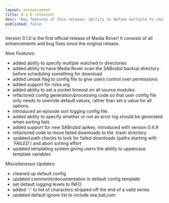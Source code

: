 ```yaml
---
layout: announcement
title: 0.1.0 released!
desc: "Key features of this release: ability to define multiple tv_root directories, have MR scan SABnzbd backupdir before scheduling a download, support for nzbs.org, support for new SABnzbd apikey"
published: false
---
```


Version 0.1.0 is the first official release of Media Rover!  It consists of all enhancements and bug fixes 
since the original release.

*New Features:*

* added ability to specify multiple watched tv directories
* added ability to have Media Rover scan the SABnzbd backup directory before scheduling something for download
* added umask flag to config file to give users control over permissions
* added support for nzbs.org
* added ability to set a socket timeout on all source modules
* refactored config generation/processing code so that user config file only needs to override default values, rather than set a value for all options.
* introduced an episode sort logging config file.  
* added ability to specify whether or not an error log should be generated when sorting fails
* added support for new SABnzbd apikey, introduced with version 0.4.9
* refactored code to move failed downloads to the .trash directory
* updated path checks to look for failed downloads (paths starting with '_FAILED_') and abort sorting effort
* updated templating system giving users the ability to uppercase template variables

*Miscellaneous Updates:*

* cleaned up default config
* updated comments/documentation in default config template
* set default logging levels to INFO
* added '-' to list of characters stripped off the end of a valid series
* updated default ignore list to include exe,bat,com

